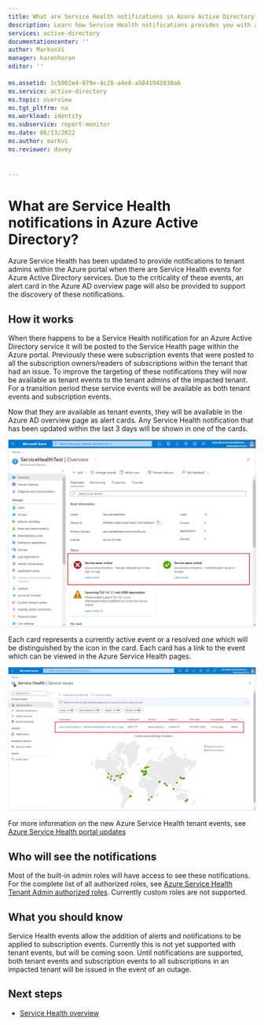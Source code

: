 ```yaml
---
title: What are Service Health notifications in Azure Active Directory? | Microsoft Docs
description: Learn how Service Health notifications provides you with a customizable dashboard which tracks the health of your Azure services in the regions where you use them. 
services: active-directory
documentationcenter: ''
author: MarkusVi
manager: karenhoran
editor: ''

ms.assetid: 1c5002e4-079e-4c28-a4e8-a5841942030a6
ms.service: active-directory
ms.topic: overview
ms.tgt_pltfrm: na
ms.workload: identity
ms.subservice: report-monitor
ms.date: 06/13/2022
ms.author: markvi
ms.reviewer: davey  


---
```

# What are Service Health notifications in Azure Active Directory?


Azure Service Health has been updated to provide notifications to tenant admins within the Azure portal when there are Service Health events for Azure Active Directory services. Due to the criticality of these events, an alert card in the Azure AD overview page will also be provided to support the discovery of these notifications. 

## How it works 

When there happens to be a Service Health notification for an Azure Active Directory service it will be posted to the Service Health page within the Azure portal.  Previously these were subscription events that were posted to all the subscription owners/readers of subscriptions within the tenant that had an issue.  To improve the targeting of these notifications they will now be available as tenant events to the tenant admins of the impacted tenant.  For a transition period these service events will be available as both tenant events and subscription events. 

Now that they are available as tenant events, they will be available in the Azure AD overview page as alert cards. Any Service Health notification that has been updated within the last 3 days will be shown in one of the cards.   

 
![Azure Service Health overview page](./media/overview-service-health-notifications/service-health-overview.png)



Each card represents a currently active event or a resolved one which will be distinguished by the icon in the card.  Each card has a link to the event which can be viewed in the Azure Service Health pages.  

 
![Azure Service Health issues page](./media/overview-service-health-notifications/service-health-issues.png)


 

For more information on the new Azure Service Health tenant events, see [Azure Service Health portal updates](../../service-health/service-health-portal-update.md) 

## Who will see the notifications 

Most of the built-in admin roles will have access to see these notifications. For the complete list of all authorized roles, see [Azure Service Health Tenant Admin authorized roles](../../service-health/admin-access-reference.md).  Currently custom roles are not supported. 

## What you should know 

Service Health events allow the addition of alerts and notifications to be applied to subscription events. Currently this is not yet supported with tenant events, but will be coming soon. Until notifications are supported, both tenant events and subscription events to all subscriptions in an impacted tenant will be issued in the event of an outage.  


 



## Next steps

- [Service Health overview](../../service-health/service-health-overview.md)

